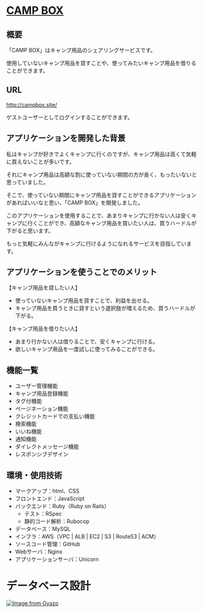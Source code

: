 # [CAMP BOX](http://campbox.site/)
## 概要
「CAMP BOX」はキャンプ用品のシェアリングサービスです。

使用していないキャンプ用品を貸すことや、使ってみたいキャンプ用品を借りることができます。

## URL
http://campbox.site/

ゲストユーザーとしてログインすることができます。

## アプリケーションを開発した背景

私はキャンプが好きでよくキャンプに行くのですが、キャンプ用品は高くて気軽に買えないことが多いです。

それにキャンプ用品は高額な割に使っていない期間の方が長く、もったいないと思っていました。

そこで、使っていない期間にキャンプ用品を貸すことができるアプリケーションがあればいいなと思い、「CAMP BOX」を開発しました。

このアプリケーションを使用することで、あまりキャンプに行かない人は安くキャンプに行くことができ、高額なキャンプ用品を買いたい人は、買うハードルが下がると思います。

もっと気軽にみんながキャンプに行けるようになれるサービスを目指しています。

## アプリケーションを使うことでのメリット

【キャンプ用品を貸したい人】
* 使っていないキャンプ用品を貸すことで、利益を出せる。
* キャンプ用品を買うときに貸すという選択肢が増えるため、買うハードルが下がる。

【キャンプ用品を借りたい人】
* あまり行かない人は借りることで、安くキャンプに行ける。
* 欲しいキャンプ用品を一度試しに使ってみることができる。

## 機能一覧

* ユーザー管理機能
* キャンプ用品登録機能
* タグ付機能
* ページネーション機能
* クレジットカードでの支払い機能
* 検索機能
* いいね機能
* 通知機能
* ダイレクトメッセージ機能
* レスポンシブデザイン


## 環境・使用技術

* マークアップ：html、CSS
* フロントエンド：JavaScript
* バックエンド：Ruby（Ruby on Rails）
    * テスト：RSpec
    * 静的コード解析：Rubocop
* データベース：MySQL
* インフラ：AWS（VPC | ALB | EC2 | S3 | Route53 | ACM）
* ソースコード管理：GitHub
* Webサーバ：Nginx
* アプリケーションサーバ：Unicorn

# データベース設計

[![Image from Gyazo](https://i.gyazo.com/90455321bdc2c1d87edc9fb541975326.png)](https://gyazo.com/90455321bdc2c1d87edc9fb541975326)
